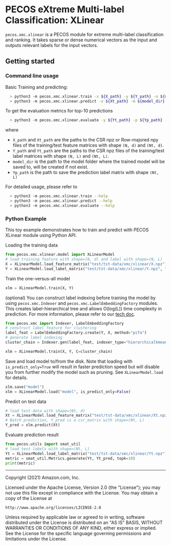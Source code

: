 # PECOS eXtreme Multi-label Classification: XLinear

`pecos.xmc.xlinear` is a PECOS module for extreme multi-label classification and ranking.
It takes sparse or dense numerical vectors as the input and outputs relevant labels for the input vectors.

## Getting started
### Command line usage

Basic Training and predicting:
```bash
  > python3 -m pecos.xmc.xlinear.train -x ${X_path} -y ${Y_path} -o ${model_dir}
  > python3 -m pecos.xmc.xlinear.predict -x ${Xt_path} -m ${model_dir} -o ${Yp_path}
```

To get the evaluation metrics for top-10 predictions
```bash
  > python3 -m pecos.xmc.xlinear.evaluate -y ${Yt_path} -p ${Yp_path} -k 10
```
where
* `X_path` and `Xt_path` are the paths to the CSR npz or Row-majored npy files of the training/test feature matrices with shape `(N, d)` and `(Nt, d)`.
* `Y_path` and `Yt_path` are the paths to the CSR npz files of the training/test label matrices with shape `(N, L)` and `(Nt, L)`.
* `model_dir` is the path to the model folder where the trained model will be saved to, will be created if not exist.
* `Yp_path` is the path to save the prediction label matrix with shape `(Nt, L)`

For detailed usage, please refer to
```bash
  > python3 -m pecos.xmc.xlinear.train --help
  > python3 -m pecos.xmc.xlinear.predict --help
  > python3 -m pecos.xmc.xlinear.evaluate --help
```

### Python Example
This toy example demonstrates how to train and predict with PECOS XLinear module using Python API.

Loading the training data
```python
from pecos.xmc.xlinear.model import XLinearModel
# load training feature with shape=(N, d) and label with shape=(N, L)
X = XLinearModel.load_feature_matrix("test/tst-data/xmc/xlinear/X.npz")
Y = XLinearModel.load_label_matrix("test/tst-data/xmc/xlinear/Y.npz", for_training=True)
```
Train the one-versus-all model
```python
xlm = XLinearModel.train(X, Y)
```
(optional) You can construct label indexing before training the model by using
`pecos.xmc.Indexer` and `pecos.xmc.LabelEmbeddingFactory` modules.
This creates label-hierarchical tree and allows O(log(L)) time
complexity in prediction.
For more information, please refer to our [tech doc](https://arxiv.org/abs/2010.05878).
```python
from pecos.xmc import Indexer, LabelEmbeddingFactory
# construct label feature for clustering
label_feat = LabelEmbeddingFactory.create(Y, X, method="pifa")
# generate label indexing
cluster_chain = Indexer.gen(label_feat, indexer_type="hierarchicalkmeans")

xlm = XLinearModel.train(X, Y, C=cluster_chain)
```

Save and load model to/from the disk.
Note that loading with `is_predict_only=True` will result in faster prediction speed but will disable you from further modify the model such as pruning.
See `XLinearModel.load` for details.
```python
xlm.save("model")
xlm = XLinearModel.load("model", is_predict_only=False)
```

Predict on test data
```python
# load test data with shape=(Nt, d)
Xt = XLinearModel.load_feature_matrix("test/tst-data/xmc/xlinear/Xt.npz")
# Batch prediction, Y_pred is a csr_matrix with shape=(Nt, L)
Y_pred = xlm.predict(Xt)
```
Evaluate prediction result
```python
from pecos.utils import smat_util
# load test labels with shape=(Nt, L)
Yt = XLinearModel.load_label_matrix("test/tst-data/xmc/xlinear/Yt.npz")
metric = smat_util.Metrics.generate(Yt, Yt_pred, topk=10)
print(metric)
```

***

Copyright (2021) Amazon.com, Inc.

Licensed under the Apache License, Version 2.0 (the "License");
you may not use this file except in compliance with the License.
You may obtain a copy of the License at

    http://www.apache.org/licenses/LICENSE-2.0

Unless required by applicable law or agreed to in writing, software
distributed under the License is distributed on an "AS IS" BASIS,
WITHOUT WARRANTIES OR CONDITIONS OF ANY KIND, either express or implied.
See the License for the specific language governing permissions and
limitations under the License.

